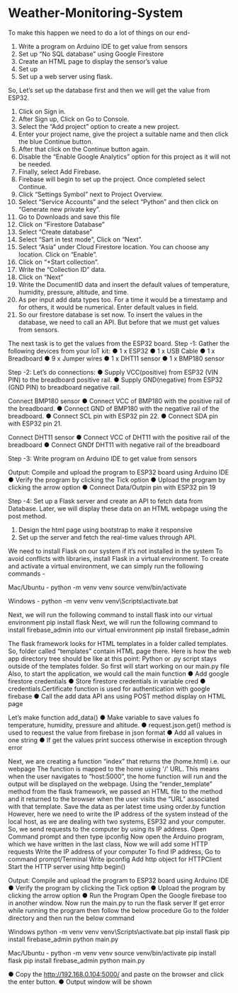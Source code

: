 # Weather-Monitoring-System
To make this happen we need to do a lot of things on our end- 
1. Write a program on Arduino IDE to get value from sensors
2. Set up “No SQL database” using Google Firestore
3. Create an HTML page to display the sensor’s value
4. Set up
5. Set up a web server using flask.

So, Let’s set up the database first and then we will get the value from ESP32.
1. Click on Sign in.
2. After Sign up, Click on Go to Console.
3. Select the “Add project” option to create a new project.
4. Enter your project name, give the project a suitable name and then click the blue Continue button.
5. After that click on the Continue button again.
6. Disable the “Enable Google Analytics” option for this project as it will not be needed.
7. Finally, select Add Firebase.
8. Firebase will begin to set up the project. Once completed select Continue.
9. Click “Settings Symbol” next to Project Overview.
10. Select “Service Accounts” and the select “Python” and then click on “Generate new private key”.
11. Go to Downloads and save this file
12. Click on “Firestore Database”
13. Select “Create database”
14. Select “Sart in test mode”, Click on “Next”.
15. Select “Asia” under Cloud Firestore location. You can choose any location. Click on “Enable”.
16. Click on “+Start collection”.
17. Write the “Collection ID” data.
18. Click on “Next”
19. Write the DocumentID data and insert the default values of temperature, humidity, pressure, altitude, and time.
20. As per input add data types too. For a time it would be a timestamp and for others, it would be numerical. Enter default values in field.
21. So our firestore database is set now. To insert the values in the database, we need to call an API. But before that we must get values from sensors.

The next task is to get the values from the ESP32 board.
Step -1: Gather the following devices from your IoT kit:
● 1 x ESP32
● 1 x USB Cable
● 1 x Breadboard
● 9 x Jumper wires
● 1 x DHT11 sensor
● 1 x BMP180 sensor

Step -2: Let’s do connections:
● Supply VCC(positive) from ESP32 (VIN PIN) to the breadboard positive rail.
● Supply GND(negative) from ESP32 (GND PIN) to breadboard negative rail. 

Connect BMP180 sensor
● Connect VCC of BMP180 with the positive rail of the breadboard.
● Connect GND of BMP180 with the negative rail of the breadboard.
● Connect SCL pin with ESP32 pin 22.
● Connect SDA pin with ESP32 pin 21. 

Connect DHT11 sensor
● Connect VCC of DHT11 with the positive rail of the breadboard
● Connect GNDf DHT11 with negative rail of the breadboard

Step -3: Write program on Arduino IDE to get value from sensors

Output:
Compile and upload the program to ESP32 board using Arduino IDE
● Verify the program by clicking the Tick option
● Upload the program by clicking the arrow option
● Connect Data/Outpin pin with ESP32 pin 19

Step -4: Set up a Flask server and create an API to fetch data from Database. Later, we will display these data on an HTML webpage using the post method.
1. Design the html page using bootstrap to make it responsive
2. Set up the server and fetch the real-time values through API.

We need to install Flask on our system if it’s not installed in the system
To avoid conflicts with libraries, install Flask in a virtual environment.
To create and activate a virtual environment, we can simply run the following commands -

Mac/Ubuntu -
python -m venv venv
source venv/bin/activate

Windows -
python -m venv venv
venv\Scripts\activate.bat

Next, we will run the following command to install flask into our virtual environment
pip install flask
Next, we will run the following command to install firebase_admin into our virtual environment
pip install firebase_admin

The flask framework looks for HTML templates in a folder called templates. So, folder called “templates” contain HTML page there. Here is how the web app directory tree should be like at this point:
Python or .py script stays outside of the templates folder. So first will start working on our main.py file
Also, to start the application, we would call the main function
● Add google firestore credentials
● Store firestore credentials in variable cred
● credentials.Certificate function is used for authentication with google firebase
● Call the add data API ans using POST method display on HTML page

Let’s make function add_data()
● Make variable to save values fo temperature, humidity, pressure and altitude.
● request.json.get() method is used to request the value from firebase in json format
● Add all values in one string
● If get the values print success otherwise in exception through error

Next, we are creating a function “index” that returns the (home.html) i.e. our webpage The function is mapped to the home using '/' URL. 
This means when the user navigates to “host:5000”, the home function will run and the output will be displayed on the webpage.
Using the “render_template” method from the flask framework, we passed an HTML file to the method and it returned to the browser when the user visits the “URL” associated with that template.
Save the data as per latest time using order.by function
However, here we need to write the IP address of the system instead of the local host, as we are dealing with two systems, ESP32 and your computer. So, we send requests to the computer by using its IP address.
Open Command prompt and then type ipconfig
Now open the Arduino program, which we have written in the last class, Now we will add some HTTP requests
Write the IP address of your computer To find IP address, Go to command prompt/Terminal
Write ipconfig
Add http object for HTTPClient
Start the HTTP server using http begin()

Output:
Compile and upload the program to ESP32 board using Arduino IDE
● Verify the program by clicking the Tick option
● Upload the program by clicking the arrow option
● Run the Program
Open the Google firebase too in another window.
Now run the main.py to run the flask server
If get error while running the program then follow the below procedure
Go to the folder directory and then run the below command

Windows
python -m venv venv
venv\Scripts\activate.bat
pip install flask
pip install firebase_admin
python main.py

Mac/Ubuntu -
python -m venv venv
source venv/bin/activate
pip install flask
pip install firebase_admin
python main.py

● Copy the http://192.168.0.104:5000/ and paste on the browser and click the enter button.
● Output window will be shown








